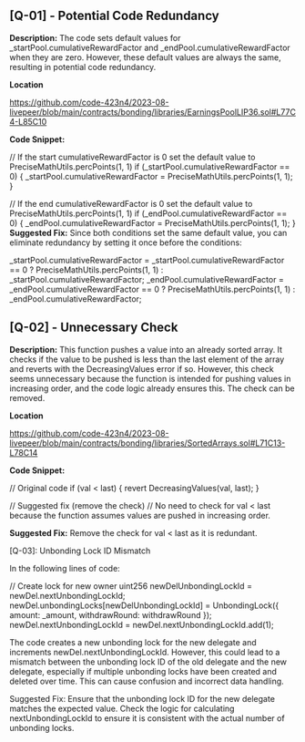## [Q-01] - Potential Code Redundancy

**Description:** The code sets default values for _startPool.cumulativeRewardFactor and _endPool.cumulativeRewardFactor when they are zero. However, these default values are always the same, resulting in potential code redundancy.

**Location**

https://github.com/code-423n4/2023-08-livepeer/blob/main/contracts/bonding/libraries/EarningsPoolLIP36.sol#L77C4-L85C10

**Code Snippet:**

// If the start cumulativeRewardFactor is 0 set the default value to PreciseMathUtils.percPoints(1, 1)
if (_startPool.cumulativeRewardFactor == 0) {
    _startPool.cumulativeRewardFactor = PreciseMathUtils.percPoints(1, 1);
}

// If the end cumulativeRewardFactor is 0 set the default value to PreciseMathUtils.percPoints(1, 1)
if (_endPool.cumulativeRewardFactor == 0) {
    _endPool.cumulativeRewardFactor = PreciseMathUtils.percPoints(1, 1);
}
**Suggested Fix:**
 Since both conditions set the same default value, you can eliminate redundancy by setting it once before the conditions:

_startPool.cumulativeRewardFactor = _startPool.cumulativeRewardFactor == 0 ? PreciseMathUtils.percPoints(1, 1) : _startPool.cumulativeRewardFactor;
_endPool.cumulativeRewardFactor = _endPool.cumulativeRewardFactor == 0 ? PreciseMathUtils.percPoints(1, 1) : _endPool.cumulativeRewardFactor;


## [Q-02] - Unnecessary Check
**Description:** This function pushes a value into an already sorted array. It checks if the value to be pushed is less than the last element of the array and reverts with the DecreasingValues error if so. However, this check seems unnecessary because the function is intended for pushing values in increasing order, and the code logic already ensures this. The check can be removed.

**Location**

https://github.com/code-423n4/2023-08-livepeer/blob/main/contracts/bonding/libraries/SortedArrays.sol#L71C13-L78C14

**Code Snippet:**

// Original code
if (val < last) {
    revert DecreasingValues(val, last);
}

// Suggested fix (remove the check)
// No need to check for val < last because the function assumes values are pushed in increasing order.

**Suggested Fix:**
 Remove the check for val < last as it is redundant.


[Q-03]: Unbonding Lock ID Mismatch

In the following lines of code:


// Create lock for new owner
uint256 newDelUnbondingLockId = newDel.nextUnbondingLockId;
newDel.unbondingLocks[newDelUnbondingLockId] = UnbondingLock({ amount: _amount, withdrawRound: withdrawRound });
newDel.nextUnbondingLockId = newDel.nextUnbondingLockId.add(1);

The code creates a new unbonding lock for the new delegate and increments newDel.nextUnbondingLockId. However, this could lead to a mismatch between the unbonding lock ID of the old delegate and the new delegate, especially if multiple unbonding locks have been created and deleted over time. This can cause confusion and incorrect data handling.

Suggested Fix: Ensure that the unbonding lock ID for the new delegate matches the expected value. Check the logic for calculating nextUnbondingLockId to ensure it is consistent with the actual number of unbonding locks.